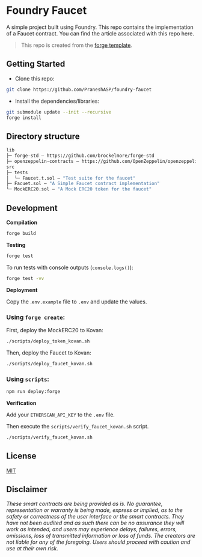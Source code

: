 # Foundry Faucet

A simple project built using Foundry. This repo contains the implementation of a Faucet contract. You can find the article associated with this repo here.

> This repo is created from the [forge template](https://github.com/PraneshASP/forge-template).

## Getting Started

- Clone this repo:

```sh
git clone https://github.com/PraneshASP/foundry-faucet
```

- Install the dependencies/libraries:

```bash
git submodule update --init --recursive
forge install
```

## Directory structure

```ml
lib
├─ forge-std — https://github.com/brockelmore/forge-std
├─ openzeppelin-contracts — https://github.com/OpenZeppelin/openzeppelin-contracts
src
├─ tests
│  └─ Faucet.t.sol — "Test suite for the faucet"
├─ Facuet.sol — "A Simple Faucet contract implementation"
└─ MockERC20.sol — "A Mock ERC20 token for the faucet"

```

## Development

**Compilation**

```bash
forge build
```

**Testing**

```bash
forge test
```

To run tests with console outputs (`console.logs()`):

```bash
forge test -vv
```

**Deployment**

Copy the .`env.example` file to `.env` and update the values.

### Using `forge create`:

First, deploy the MockERC20 to Kovan:

```bash
./scripts/deploy_token_kovan.sh
```

Then, deploy the Faucet to Kovan:

```bash
./scripts/deploy_faucet_kovan.sh
```

### Using `scripts`:

```bash
npm run deploy:forge
```

**Verification**

Add your `ETHERSCAN_API_KEY` to the `.env` file.

Then execute the `scripts/verify_faucet_kovan.sh` script.

```sh
./scripts/verify_faucet_kovan.sh
```

## License

[MIT](https://github.com/PraneshASP/foundry-faucet/blob/master/LICENSE)

## Disclaimer

_These smart contracts are being provided as is. No guarantee, representation or warranty is being made, express or implied, as to the safety or correctness of the user interface or the smart contracts. They have not been audited and as such there can be no assurance they will work as intended, and users may experience delays, failures, errors, omissions, loss of transmitted information or loss of funds. The creators are not liable for any of the foregoing. Users should proceed with caution and use at their own risk._
